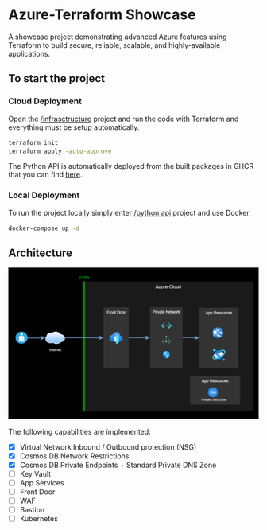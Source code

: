 # Azure-Terraform Showcase

A showcase project demonstrating advanced Azure features using Terraform to build secure, reliable, scalable, and highly-available applications.

## To start the project

### Cloud Deployment
Open the [/infrasctructure](infrastructure) project and run the code with Terraform and everything must be setup automatically.

```bash
terraform init
terraform apply -auto-approve
```
The Python API is automatically deployed from the built packages in GHCR that you can find [here](https://github.com/epomatti/big-azure-terraform-showcase/pkgs/container/big-azure-terraform-showcase).

### Local Deployment

To run the project locally simply enter [/python api](/api) project and use Docker.

```bash
docker-compose up -d
```



## Architecture

![Architecture](docs/media/diagram.png "Architecture")

The following capabilities are implemented:

- [x] Virtual Network Inbound / Outbound protection (NSG)
- [x] Cosmos DB Network Restrictions
- [x] Cosmos DB Private Endpoints + Standard Private DNS Zone
- [ ] Key Vault
- [ ] App Services
- [ ] Front Door
- [ ] WAF
- [ ] Bastion
- [ ] Kubernetes
